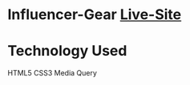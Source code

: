 # Influencer-Gear [Live-Site](https://ishrakabir.github.io/Influencer-Gear/)
# Technology Used
 HTML5
 CSS3
 Media Query 
